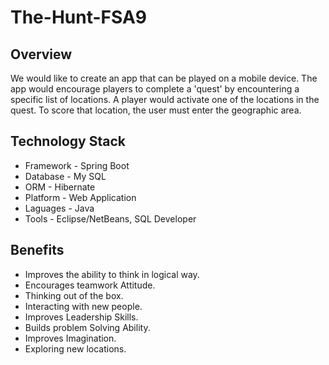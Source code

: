 # The-Hunt-FSA9

## Overview 
We would like to create an app that can be played on a mobile device. The app would encourage players to complete a 'quest' by encountering a specific list of locations. 
A player would activate one of the locations in the quest. To score that location, the user must enter the geographic area.

## Technology Stack

- Framework - Spring Boot
- Database - My SQL
- ORM - Hibernate
- Platform - Web Application 
- Laguages - Java
- Tools - Eclipse/NetBeans, SQL Developer

## Benefits

* Improves the ability to think in logical way.
* Encourages teamwork Attitude.
* Thinking out of the box.
* Interacting with new people.
* Improves Leadership Skills.
* Builds problem Solving Ability.
* Improves Imagination.
* Exploring new locations.
